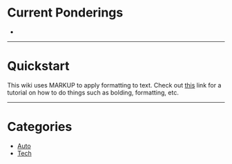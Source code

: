 <!-- TITLE: Exploits and Machinations -->
<!-- SUBTITLE: E&M is a repository for all ideas. Dream your biggest dreams. -->

# Current Ponderings
* 
-----

# Quickstart
This wiki uses MARKUP to apply formatting to text. Check out [this](https://github.com/adam-p/markdown-here/wiki/Markdown-Cheatsheet) link for a tutorial on how to do things such as bolding, formatting, etc.

-----
# Categories

* [Auto](/autos)
* [Tech](/tech)

